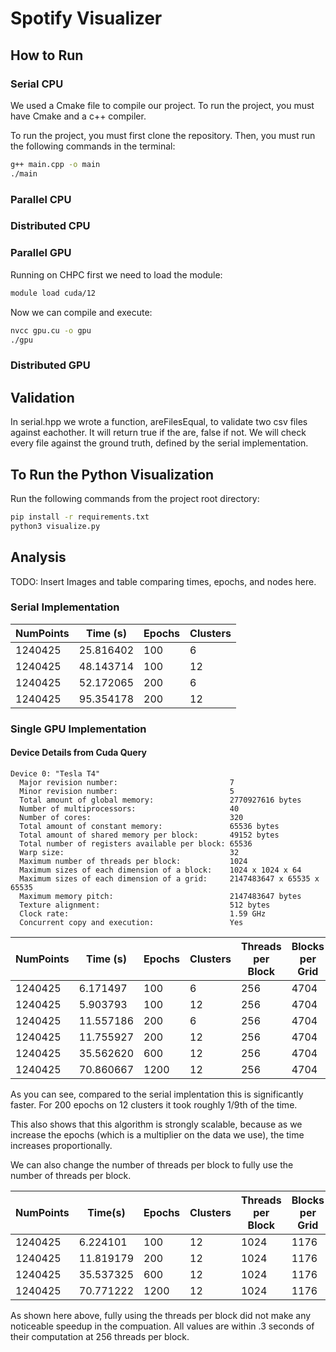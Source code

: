 # Spotify Visualizer

## How to Run

### Serial CPU

We used a Cmake file to compile our project. To run the project, you must have Cmake and a c++ compiler.

To run the project, you must first clone the repository. Then, you must run the following commands in the terminal:

```bash
g++ main.cpp -o main
./main
```

### Parallel CPU

### Distributed CPU

### Parallel GPU

Running on CHPC first we need to load the module:

```bash
module load cuda/12
```

Now we can compile and execute:

```bash
nvcc gpu.cu -o gpu
./gpu
```

### Distributed GPU

## Validation

In serial.hpp we wrote a function, areFilesEqual, to validate two csv files against eachother. It will return true if the are, false if not. We will check every file against the ground truth, defined by the serial implementation.

## To Run the Python Visualization

Run the following commands from the project root directory:

```bash
pip install -r requirements.txt
python3 visualize.py
```

## Analysis

TODO: Insert Images and table comparing times, epochs, and nodes here.

### Serial Implementation

|NumPoints|Time (s)|Epochs| Clusters|
|---------|--------|------|---------|
| 1240425 | 25.816402 |  100 | 6 |
| 1240425 | 48.143714 |  100 | 12|
| 1240425 | 52.172065 |  200 | 6 |
| 1240425 | 95.354178 |  200 | 12 |

### Single GPU Implementation

#### Device Details from Cuda Query

```text
Device 0: "Tesla T4"
  Major revision number:                         7
  Minor revision number:                         5
  Total amount of global memory:                 2770927616 bytes
  Number of multiprocessors:                     40
  Number of cores:                               320
  Total amount of constant memory:               65536 bytes
  Total amount of shared memory per block:       49152 bytes
  Total number of registers available per block: 65536
  Warp size:                                     32
  Maximum number of threads per block:           1024
  Maximum sizes of each dimension of a block:    1024 x 1024 x 64
  Maximum sizes of each dimension of a grid:     2147483647 x 65535 x 65535
  Maximum memory pitch:                          2147483647 bytes
  Texture alignment:                             512 bytes
  Clock rate:                                    1.59 GHz
  Concurrent copy and execution:                 Yes

```

|NumPoints|Time (s)|Epochs| Clusters| Threads per Block | Blocks per Grid|
|---------|--------|------|---------|----|-----|
| 1240425 | 6.171497 |  100 | 6 | 256 |4704 |
| 1240425 | 5.903793 |  100 | 12|256 |4704 |
| 1240425 | 11.557186 |  200 | 6 |256 | 4704|
| 1240425 | 11.755927 |  200 | 12 |256 | 4704|
| 1240425 | 35.562620 |  600 | 12 |256 | 4704|
| 1240425 | 70.860667 |  1200 | 12 |256 | 4704|

As you can see, compared to the serial implentation this is significantly faster. For 200 epochs on 12 clusters it took roughly 1/9th of the time.

This also shows that this algorithm is strongly scalable, because as we increase the epochs (which is a multiplier on the data we use), the time increases proportionally.

We can also change the number of threads per block to fully use the number of threads per block.

|NumPoints|Time(s)|Epochs| Clusters| Threads per Block | Blocks per Grid|
|---------|--------|------|---------|----|-----|
| 1240425 | 6.224101 |  100 | 12|1024 |1176 |
| 1240425 | 11.819179|  200 | 12 |1024 | 1176|
| 1240425 | 35.537325 |  600 | 12 |1024 | 1176|
| 1240425 | 70.771222 |  1200 | 12 |1024 | 1176|

As shown here above, fully using the threads per block did not make any noticeable speedup in the compuation. All values are within .3 seconds of their computation at 256 threads per block.